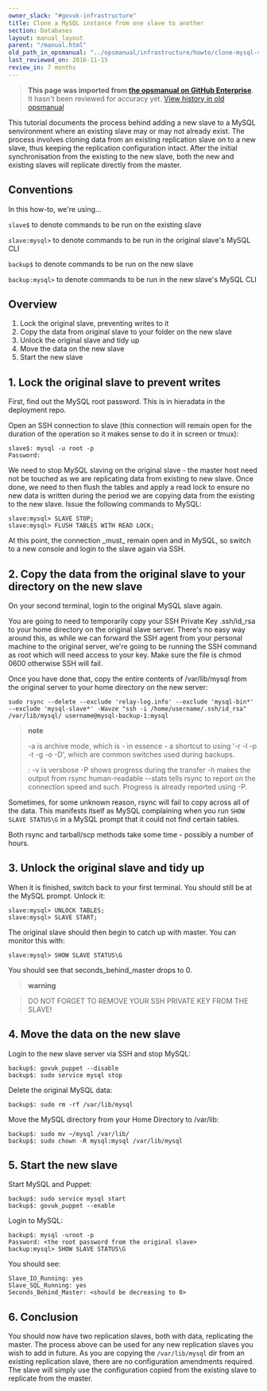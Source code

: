 ```yaml
---
owner_slack: "#govuk-infrastructure"
title: Clone a MySQL instance from one slave to another
section: Databases
layout: manual_layout
parent: "/manual.html"
old_path_in_opsmanual: "../opsmanual/infrastructure/howto/clone-mysql-slave.md"
last_reviewed_on: 2016-11-15
review_in: 7 months
---
```


> **This page was imported from [the opsmanual on GitHub Enterprise](https://github.com/alphagov/govuk-legacy-opsmanual)**.
It hasn't been reviewed for accuracy yet.
[View history in old opsmanual](https://github.com/alphagov/govuk-legacy-opsmanual/tree/master/infrastructure/howto/clone-mysql-slave.md)


This tutorial documents the process behind adding a new slave to a MySQL
senvironment where an existing slave may or may not already exist. The
process involves cloning data from an existing replication slave on to a
new slave, thus keeping the replication configuration intact. After the
initial synchronisation from the existing to the new slave, both the new
and existing slaves will replicate directly from the master.

## Conventions

In this how-to, we're using...

`slave$` to denote commands to be run on the existing slave

`slave:mysql>` to denote commands to be run in the original slave's
MySQL CLI

`backup$` to denote commands to be run on the new slave

`backup:mysql>` to denote commands to be run in the new slave's MySQL
CLI

## Overview

1.  Lock the original slave, preventing writes to it
2.  Copy the data from original slave to your folder on the new slave
3.  Unlock the original slave and tidy up
4.  Move the data on the new slave
5.  Start the new slave

## 1. Lock the original slave to prevent writes

First, find out the MySQL root password. This is in hieradata in the
deployment repo.

Open an SSH connection to slave (this connection will remain open for
the duration of the operation so it makes sense to do it in screen or
tmux):

    slave$: mysql -u root -p
    Password:

We need to stop MySQL slaving on the original slave - the master host
need not be touched as we are replicating data from existing to new
slave. Once done, we need to then flush the tables and apply a read lock
to ensure no new data is written during the period we are copying data
from the existing to the new slave. Issue the following commands to
MySQL:

    slave:mysql> SLAVE STOP;
    slave:mysql> FLUSH TABLES WITH READ LOCK;

At this point, the connection \_must\_ remain open and in MySQL, so
switch to a new console and login to the slave again via SSH.

## 2. Copy the data from the original slave to your directory on the new slave

On your second terminal, login to the original MySQL slave again.

You are going to need to temporarily copy your SSH Private Key
.ssh/id\_rsa to your home directory on the original slave server.
There's no easy way around this, as while we can forward the SSH agent
from your personal machine to the original server, we're going to be
running the SSH command as root which will need access to your key. Make
sure the file is chmod 0600 otherwise SSH will fail.

Once you have done that, copy the entire contents of /var/lib/mysql from
the original server to your home directory on the new server:

    sudo rsync --delete --exclude 'relay-log.info' --exclude 'mysql-bin*' --exclude 'mysql-slave*' -Wavze "ssh -i /home/username/.ssh/id_rsa" /var/lib/mysql/ username@mysql-backup-1:mysql

> **note**
>
> -a is archive mode, which is - in essence - a shortcut to using '-r -l -p -t -g -o -D', which are common switches used during backups.
>
> :   -v is versbose -P shows progress during the transfer -h makes the
>     output from rsync human-readable --stats tells rsync to report on
>     the connection speed and such. Progress is already reported
>     using -P.
>
Sometimes, for some unknown reason, rsync will fail to copy across all
of the data. This manifests itself as MySQL complaining when you run
`SHOW SLAVE STATUS\G` in a MySQL prompt that it could not find certain
tables.

Both rsync and tarball/scp methods take some time - possibly a number of
hours.

## 3. Unlock the original slave and tidy up

When it is finished, switch back to your first terminal. You should
still be at the MySQL prompt. Unlock it:

    slave:mysql> UNLOCK TABLES;
    slave:mysql> SLAVE START;

The original slave should then begin to catch up with master. You can
monitor this with:

    slave:mysql> SHOW SLAVE STATUS\G

You should see that seconds\_behind\_master drops to 0.

> **warning**

> DO NOT FORGET TO REMOVE YOUR SSH PRIVATE KEY FROM THE SLAVE!

## 4. Move the data on the new slave

Login to the new slave server via SSH and stop MySQL:

    backup$: govuk_puppet --disable
    backup$: sudo service mysql stop

Delete the original MySQL data:

    backup$: sudo rm -rf /var/lib/mysql

Move the MySQL directory from your Home Directory to /var/lib:

    backup$: sudo mv ~/mysql /var/lib/
    backup$: sudo chown -R mysql:mysql /var/lib/mysql

## 5. Start the new slave

Start MySQL and Puppet:

    backup$: sudo service mysql start
    backup$: govuk_puppet --enable

Login to MySQL:

    backup$: mysql -uroot -p
    Password: <the root password from the original slave>
    backup:mysql> SHOW SLAVE STATUS\G

You should see:

    Slave_IO_Running: yes
    Slave_SQL_Running: yes
    Seconds_Behind_Master: <should be decreasing to 0>

## 6. Conclusion

You should now have two replication slaves, both with data, replicating
the master. The process above can be used for any new replication slaves
you wish to add in future. As you are copying the `/var/lib/mysql` dir
from an existing replication slave, there are no configuration
amendments required. The slave will simply use the configuration copied
from the existing slave to replicate from the master.
